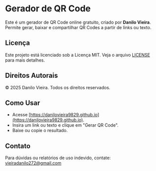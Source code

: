 
# Gerador de QR Code

Este é um gerador de QR Code online gratuito, criado por **Danilo Vieira**. Permite gerar, baixar e compartilhar QR Codes a partir de links ou texto.

## Licença
Este projeto está licenciado sob a Licença MIT. Veja o arquivo [LICENSE](LICENSE) para mais detalhes.

## Direitos Autorais
© 2025 Danilo Vieira. Todos os direitos reservados.

## Como Usar
- Acesse [https://danilovieira9829.github.io](https://danilovieira9829.github.io).
- Insira um link ou texto e clique em "Gerar QR Code".
- Baixe ou copie o resultado.

## Contato
Para dúvidas ou relatórios de uso indevido, contate: vieiradanilo272@gmail.com
